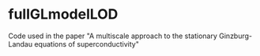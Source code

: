 # fullGLmodelLOD
Code used in the paper "A multiscale approach to the stationary Ginzburg-Landau equations of superconductivity" 
